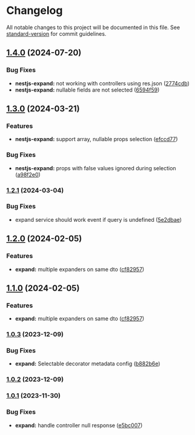 # Changelog

All notable changes to this project will be documented in this file. See [standard-version](https://github.com/conventional-changelog/standard-version) for commit guidelines.

## [1.4.0](https://github.com/cisstech/nestkit/compare/v1.3.0...v1.4.0) (2024-07-20)


### Bug Fixes

* **nestjs-expand:** not working with controllers using res.json ([2774cdb](https://github.com/cisstech/nestkit/commit/2774cdbbcec7a5e8ad7b699dd8ff5a26e0817818))
* **nestjs-expand:** nullable fields are not selected ([6594f59](https://github.com/cisstech/nestkit/commit/6594f590930d30809a39f5191ad66943a2aaca39))

## [1.3.0](https://github.com/cisstech/nestkit/compare/v1.2.1...v1.3.0) (2024-03-21)


### Features

* **nestjs-expand:** support array, nullable props selection ([efccd77](https://github.com/cisstech/nestkit/commit/efccd776dafe03215531382ede8439bf0e96b106))


### Bug Fixes

* **nestjs-expand:** props with false values ignored during selection ([a98f2e0](https://github.com/cisstech/nestkit/commit/a98f2e0375297ef63135eac5fc44fb13f580da60))

### [1.2.1](https://github.com/cisstech/nestkit/compare/v1.2.0...v1.2.1) (2024-03-04)


### Bug Fixes

* expand service should work event if query is undefined ([5e2dbae](https://github.com/cisstech/nestkit/commit/5e2dbaed680542e27cbbde9a73783844b28a5c1f))

## [1.2.0](https://github.com/cisstech/nestkit/compare/v1.0.3...v1.2.0) (2024-02-05)


### Features

* **expand:** multiple expanders on same dto ([cf82957](https://github.com/cisstech/nestkit/commit/cf82957a17630a8ffaf2dc2d1a9e4985c9f0a3cb))

## [1.1.0](https://github.com/cisstech/nestkit/compare/v1.0.3...v1.1.0) (2024-02-05)


### Features

* **expand:** multiple expanders on same dto ([cf82957](https://github.com/cisstech/nestkit/commit/cf82957a17630a8ffaf2dc2d1a9e4985c9f0a3cb))

### [1.0.3](https://github.com/cisstech/nestkit/compare/v1.0.2...v1.0.3) (2023-12-09)


### Bug Fixes

* **expand:** Selectable decorator metadata config ([b882b6e](https://github.com/cisstech/nestkit/commit/b882b6efaf26e94a4d5100f2538e30dcec3386cc))

### [1.0.2](https://github.com/cisstech/nestkit/compare/v1.0.1...v1.0.2) (2023-12-09)

### [1.0.1](https://github.com/cisstech/nestkit/compare/v1.0.0...v1.0.1) (2023-11-30)


### Bug Fixes

* **expand:** handle controller null response ([e5bc007](https://github.com/cisstech/nestkit/commit/e5bc007a703d23fa6dad75a579ccc5a73529e90b))
